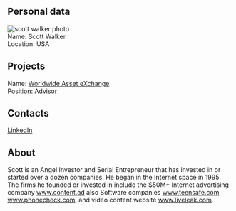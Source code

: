 ## Personal data
![scott walker photo](photo/scott_walker.jpeg)  
Name:   Scott Walker  
Location: USA  
## Projects 
Name: [Worldwide Asset eXchange](../projects/worldwide_asset_exchange.md)  
Position: Advisor   
## Contacts      
[LinkedIn](https://www.linkedin.com/in/scott-walker-8128817/)
## About
Scott is an Angel Investor and Serial Entrepreneur that has invested in or started over a dozen companies. He began in the Internet space in 1995. The firms he founded or invested in include the $50M+ Internet advertising company www.content.ad also Software companies www.teensafe.com www.phonecheck.com, and video content website www.liveleak.com.
